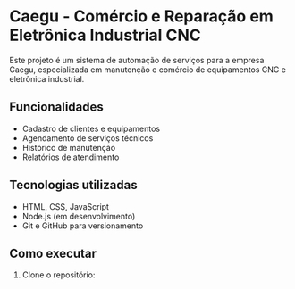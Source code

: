 # Caegu - Comércio e Reparação em Eletrônica Industrial CNC

Este projeto é um sistema de automação de serviços para a empresa Caegu, especializada em manutenção e comércio de equipamentos CNC e eletrônica industrial.

##  Funcionalidades
- Cadastro de clientes e equipamentos
- Agendamento de serviços técnicos
- Histórico de manutenção
- Relatórios de atendimento

##  Tecnologias utilizadas
- HTML, CSS, JavaScript
- Node.js (em desenvolvimento)
- Git e GitHub para versionamento

## Como executar
1. Clone o repositório: